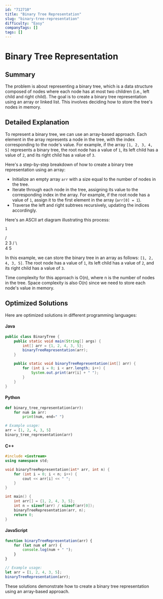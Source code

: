 ```yaml
---
id: "712710"
title: "Binary Tree Representation"
slug: "binary-tree-representation"
difficulty: "Easy"
companyTags: []
tags: []
---
```


**Binary Tree Representation**
================================

## Summary
The problem is about representing a binary tree, which is a data structure composed of nodes where each node has at most two children (i.e., left child and right child). The goal is to create a binary tree representation using an array or linked list. This involves deciding how to store the tree's nodes in memory.

## Detailed Explanation
To represent a binary tree, we can use an array-based approach. Each element in the array represents a node in the tree, with the index corresponding to the node's value. For example, if the array `[1, 2, 3, 4, 5]` represents a binary tree, the root node has a value of `1`, its left child has a value of `2`, and its right child has a value of `3`.

Here's a step-by-step breakdown of how to create a binary tree representation using an array:

*   Initialize an empty array `arr` with a size equal to the number of nodes in the tree.
*   Iterate through each node in the tree, assigning its value to the corresponding index in the array. For example, if the root node has a value of `1`, assign it to the first element in the array (`arr[0] = 1`).
*   Traverse the left and right subtrees recursively, updating the indices accordingly.

Here's an ASCII art diagram illustrating this process:

    1
   / \
  2   3
 / \   \
4   5

In this example, we can store the binary tree in an array as follows: `[1, 2, 4, 3, 5]`. The root node has a value of `1`, its left child has a value of `2`, and its right child has a value of `3`.

Time complexity for this approach is O(n), where n is the number of nodes in the tree. Space complexity is also O(n) since we need to store each node's value in memory.

## Optimized Solutions
Here are optimized solutions in different programming languages:

#### Java
```java
public class BinaryTree {
    public static void main(String[] args) {
        int[] arr = {1, 2, 4, 3, 5};
        binaryTreeRepresentation(arr);
    }

    public static void binaryTreeRepresentation(int[] arr) {
        for (int i = 0; i < arr.length; i++) {
            System.out.print(arr[i] + " ");
        }
    }
}
```

#### Python
```python
def binary_tree_representation(arr):
    for num in arr:
        print(num, end=" ")

# Example usage:
arr = [1, 2, 4, 3, 5]
binary_tree_representation(arr)
```

#### C++
```cpp
#include <iostream>
using namespace std;

void binaryTreeRepresentation(int* arr, int n) {
    for (int i = 0; i < n; i++) {
        cout << arr[i] << " ";
    }
}

int main() {
    int arr[] = {1, 2, 4, 3, 5};
    int n = sizeof(arr) / sizeof(arr[0]);
    binaryTreeRepresentation(arr, n);
    return 0;
}
```

#### JavaScript
```javascript
function binaryTreeRepresentation(arr) {
    for (let num of arr) {
        console.log(num + " ");
    }
}

// Example usage:
let arr = [1, 2, 4, 3, 5];
binaryTreeRepresentation(arr);
```

These solutions demonstrate how to create a binary tree representation using an array-based approach.